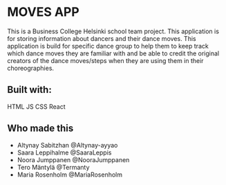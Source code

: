 # MOVES APP

This is a Business College Helsinki school team project.
This application is for storing information about dancers and their dance moves.
This application is build for specific dance group to help them to keep track which dance moves they are familiar with and be able to credit the original creators of the dance moves/steps when they are using them in their choreographies.

## Built with:

HTML
JS
CSS
React

## Who made this

- Altynay Sabitzhan @Altynay-ayyao
- Saara Leppihalme @SaaraLeppis
- Noora Jumppanen @NooraJumppanen
- Tero Mäntylä @Termanty
- Maria Rosenholm @MariaRosenholm
